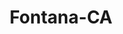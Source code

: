 ---
title: Fontana-CA
slug: fontana-ca
f_state:
- cms/state/california.md
f_locations:
- cms/payday-loan/a-goldx-instant-money-centers-424.md
- cms/payday-loan/advance-america-1245.md
- cms/payday-loan/advance-america-1283.md
- cms/payday-loan/bill-plus-5284.md
- cms/payday-loan/budgetline-cash-advance-5560.md
- cms/payday-loan/califorina-budget-finance-5736.md
- cms/payday-loan/cash-and-go-6695.md
- cms/payday-loan/cash-now-8047.md
- cms/payday-loan/cash-plus-8216.md
- cms/payday-loan/check-cashiers-10717.md
- cms/payday-loan/check-into-cash-11603.md
- cms/payday-loan/check-into-cash-11644.md
- cms/payday-loan/check-into-cash-of-california-13255.md
- cms/payday-loan/david-vickers-15700.md
- cms/payday-loan/dolex-dollar-express-15990.md
- cms/payday-loan/gold-x-financial-services-19054.md
- cms/payday-loan/instant-finance-19707.md
- cms/payday-loan/lottery-ticket-sales---instant-games-retailers-fontana-usa-ch-20536.md
- cms/payday-loan/micro-loan-one-llc-20843.md
- cms/payday-loan/monetary-management-of-california-inc-21095.md
- cms/payday-loan/money-mart-21401.md
- cms/payday-loan/money-mart-21410.md
- cms/payday-loan/quick-cash-usa-25226.md
updated-on: '2024-05-30T13:41:28.615Z'
created-on: '2024-05-30T13:41:28.615Z'
published-on: '2024-05-30T13:54:32.469Z'
f_city: Fontana
layout: '[city].html'
tags: city
---